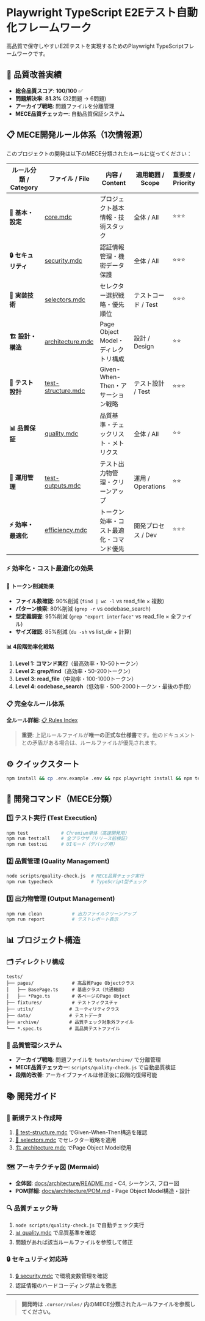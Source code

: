 # Playwright TypeScript E2Eテスト自動化フレームワーク

高品質で保守しやすいE2Eテストを実現するためのPlaywright TypeScriptフレームワークです。

## 🎯 **品質改善実績**
- **総合品質スコア**: **100/100** ✅
- **問題解決率**: **81.3%** (32問題 → 6問題)
- **アーカイブ戦略**: 問題ファイルを分離管理
- **MECE品質チェッカー**: 自動品質保証システム

## 📋 MECE開発ルール体系（1次情報源）

このプロジェクトの開発は以下のMECE分類されたルールに従ってください：

| ルール分類 / Category | ファイル / File                                        | 内容 / Content                           | 適用範囲 / Scope    | 重要度 / Priority |
| --------------------- | ------------------------------------------------------ | ---------------------------------------- | ------------------- | ----------------- |
| **📘 基本・設定**      | [core.mdc](.cursor/rules/core.mdc)                     | プロジェクト基本情報・技術スタック       | 全体 / All          | ⭐️⭐️⭐️               |
| **🔒 セキュリティ**    | [security.mdc](.cursor/rules/security.mdc)             | 認証情報管理・機密データ保護             | 全体 / All          | ⭐️⭐️⭐️               |
| **🎯 実装技術**        | [selectors.mdc](.cursor/rules/selectors.mdc)           | セレクター選択戦略・優先順位             | テストコード / Test | ⭐️⭐️⭐️               |
| **🏗️ 設計・構造**      | [architecture.mdc](.cursor/rules/architecture.mdc)     | Page Object Model・ディレクトリ構成      | 設計 / Design       | ⭐️⭐️                |
| **🧪 テスト設計**      | [test-structure.mdc](.cursor/rules/test-structure.mdc) | Given-When-Then・アサーション戦略        | テスト設計 / Test   | ⭐️⭐️⭐️               |
| **📊 品質保証**        | [quality.mdc](.cursor/rules/quality.mdc)               | 品質基準・チェックリスト・メトリクス     | 全体 / All          | ⭐️⭐️                |
| **📁 運用管理**        | [test-outputs.mdc](.cursor/rules/test-outputs.mdc)     | テスト出力物管理・クリーンアップ         | 運用 / Operations   | ⭐️⭐️                |
| **⚡ 効率・最適化**    | [efficiency.mdc](.cursor/rules/efficiency.mdc)         | トークン効率・コスト最適化・コマンド優先 | 開発プロセス / Dev  | ⭐️⭐️⭐️               |

### ⚡ **効率化・コスト最適化の効果**

#### **🎯 トークン削減効果**
- **ファイル数確認**: 90%削減 (`find | wc -l` vs read_file × 複数)
- **パターン検索**: 80%削減 (`grep -r` vs codebase_search)  
- **型定義調査**: 95%削減 (`grep "export interface"` vs read_file × 全ファイル)
- **サイズ確認**: 85%削減 (`du -sh` vs list_dir + 計算)

#### **📊 4段階効率化戦略**
1. **Level 1: コマンド実行**（最高効率・10-50トークン）
2. **Level 2: grep/find**（高効率・50-200トークン）
3. **Level 3: read_file**（中効率・100-1000トークン）
4. **Level 4: codebase_search**（低効率・500-2000トークン・最後の手段）

### 📋 **完全なルール体系**
**全ルール詳細**: [📋 Rules Index](.cursor/rules/index.mdc)

> **重要**: 上記ルールファイルが**唯一の正式な仕様書**です。他のドキュメントとの矛盾がある場合は、ルールファイルが優先されます。

## ⚙️ クイックスタート

```bash
npm install && cp .env.example .env && npx playwright install && npm test
```

## 🔧 開発コマンド（MECE分類）

### 1️⃣ **テスト実行 (Test Execution)**
```bash
npm test            # Chromium単体（高速開発用）
npm run test:all    # 全ブラウザ（リリース前検証）
npm run test:ui     # UIモード（デバッグ用）
```

### 2️⃣ **品質管理 (Quality Management)**
```bash
node scripts/quality-check.js  # MECE品質チェック実行
npm run typecheck              # TypeScript型チェック
```

### 3️⃣ **出力物管理 (Output Management)**
```bash
npm run clean           # 出力ファイルクリーンアップ
npm run report          # テストレポート表示
```

## 📊 **プロジェクト構造**

### 🗂️ **ディレクトリ構成**
```
tests/
├── pages/              # 高品質Page Objectクラス
│   ├── BasePage.ts     # 基底クラス（共通機能）
│   ├── *Page.ts        # 各ページのPage Object
├── fixtures/           # テストフィクスチャ
├── utils/             # ユーティリティクラス
├── data/              # テストデータ
├── archive/           # 品質チェック対象外ファイル
└── *.spec.ts          # 高品質テストファイル
```

### 🎯 **品質管理システム**
- **アーカイブ戦略**: 問題ファイルを `tests/archive/` で分離管理
- **MECE品質チェッカー**: `scripts/quality-check.js` で自動品質検証
- **段階的改善**: アーカイブファイルは修正後に段階的復帰可能

## 📚 **開発ガイド**

### 🚀 **新規テスト作成時**
1. [🧪 test-structure.mdc](.cursor/rules/test-structure.mdc) でGiven-When-Then構造を確認
2. [🎯 selectors.mdc](.cursor/rules/selectors.mdc) でセレクター戦略を適用
3. [🏗️ architecture.mdc](.cursor/rules/architecture.mdc) でPage Object Model使用

### 🗺️ **アーキテクチャ図 (Mermaid)**
- **全体図**: [docs/architecture/README.md](docs/architecture/README.md) - C4, シーケンス, フロー図
- **POM詳細**: [docs/architecture/POM.md](docs/architecture/POM.md) - Page Object Model構造・設計

### 🔍 **品質チェック時**
1. `node scripts/quality-check.js` で自動チェック実行
2. [📊 quality.mdc](.cursor/rules/quality.mdc) で品質基準を確認
3. 問題があれば該当ルールファイルを参照して修正

### 🔒 **セキュリティ対応時**
1. [🔒 security.mdc](.cursor/rules/security.mdc) で環境変数管理を確認
2. 認証情報のハードコーディング禁止を徹底

---

> **開発時は `.cursor/rules/` 内のMECE分類されたルールファイルを参照してください。**
